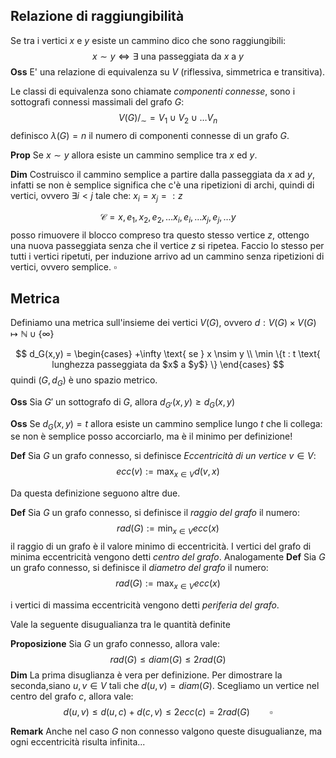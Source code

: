 ## Relazione di raggiungibilità
Se tra i vertici $x$ e $y$ esiste un cammino dico che sono raggiungibili:
$$
x \sim y \iff \exists \text{ una passeggiata da $x$ a $y$}
$$
**Oss** E' una relazione di equivalenza su $V$ (riflessiva, simmetrica e transitiva).

Le classi di equivalenza sono chiamate *componenti connesse*, sono i sottografi connessi massimali del grafo $G$:
$$
V(G)/_\sim = V_1 \cup V_2 \cup \dots V_n
$$
definisco $\lambda(G) = n$ il numero di componenti connesse di un grafo $G$.

**Prop** Se $x \sim y$ allora esiste un cammino semplice tra $x$ ed $y$.

**Dim** 
Costruisco il cammino semplice a partire dalla passeggiata da $x$ ad $y$, infatti se non è semplice significa che c'è una ripetizioni di archi, quindi di vertici, ovvero $\exists i < j$ tale che: $x_i = x_j =: z$

$$
\mathcal{C} = x,e_1, x_2, e_2, \dots x_i, e_i,\dots x_j,e_j,\dots y
$$
posso rimuovere il blocco compreso tra questo stesso vertice $z$, ottengo una nuova passeggiata senza che il vertice $z$ si ripetea. Faccio lo stesso per tutti i vertici ripetuti, per induzione arrivo ad un cammino senza ripetizioni di vertici, ovvero semplice. $\square$

## Metrica 
Definiamo una metrica sull'insieme dei vertici $V(G)$, ovvero $d: V(G)\times V(G) \mapsto \mathbb{N} \cup \{\infty\}$

$$
d_G(x,y) = 
\begin{cases}
+\infty \text{ se } x \nsim y \\
\min \{t : t \text{ lunghezza passeggiata da $x$ a $y$} \} 
\end{cases}
$$
quindi $(G, d_G)$ è uno spazio metrico.

**Oss** Sia $G'$ un sottografo di $G$, allora $d_{G'}(x,y) \geq d_G(x,y)$ 

**Oss** Se $d_G(x,y) = t$ allora esiste un cammino semplice lungo $t$ che li collega: se non è semplice posso accorciarlo, ma è il minimo per definizione!

**Def**  Sia $G$ un grafo connesso, si definisce _Eccentricità di un vertice_ $v \in V$:
$$
ecc(v) := \max_{x \in V} d(v,x)
$$

Da questa definizione seguono altre due.

**Def** Sia $G$ un grafo connesso, si definisce il _raggio del grafo_ il numero:
$$
rad(G) := \min_{x\in V} ecc(x)
$$
il raggio di un grafo è il valore minimo di eccentricità. I vertici del grafo di minima eccentricità vengono detti _centro del grafo_.
Analogamente 
**Def** Sia $G$ un grafo connesso, si definisce il _diametro del grafo_ il numero:
$$
rad(G) := \max_{x\in V} ecc(x)
$$

i vertici di massima eccentricità vengono detti _periferia del grafo_.

Vale la seguente disugualianza tra le quantità definite

**Proposizione** Sia $G$ un grafo connesso, allora vale:
$$
rad(G) \leq diam(G) \leq 2 rad(G)
$$
**Dim** La prima disuglianza è vera per definizione. 
Per dimostrare la seconda,siano $u,v \in V$ tali che $d(u,v) = diam(G)$. Scegliamo un vertice nel centro del grafo $c$, allora vale:
$$
d(u,v) \leq d(u,c) + d(c,v) \leq 2 ecc(c) = 2 rad(G) \qquad \square
$$

**Remark** Anche nel caso $G$ non connesso valgono queste disugualianze, ma ogni eccentricità risulta infinita...


